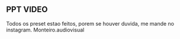 ## PPT VIDEO

Todos os preset estao feitos, porem se houver duvida, me mande no instagram. Monteiro.audiovisual
